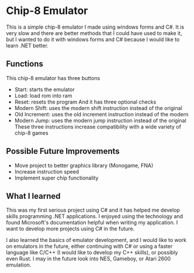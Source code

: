# Chip-8 Emulator

This is a simple chip-8 emulator I made using windows forms and C#.
It is very slow and there are better methods that I could have used to make it,
but I wanted to do it with windows forms and C# because I would like to learn
.NET better.

## Functions
This chip-8 emulator has three buttons
- Start: starts the emulator
- Load: load rom into ram
- Reset: resets the program
And it has three optional checks
- Modern Shift: uses the modern shift instruction instead of the original
- Old Increment: uses the old increment instruction instead of the modern
- Modern Jump: uses the modern jump instruction instead of the original
These three instructions increase compatibility with a wide variety of chip-8 games

## Possible Future Improvements
- Move project to better graphics library (Monogame, FNA)
- Increase instruction speed
- Implement super chip functionality

## What I learned
This was my first serious project using C# and it has helped me develop skills programming
.NET applications. I enjoyed using the technology and found Microsoft's documentation helpful
when writing my application. I want to develop more projects using C# in the future.

I also learned the basics of emulator development, and I would like to work on emulators in the
future, either continuing with C# or using a faster language like C/C++ (I would like to develop
my C++ skills), or possibly even Rust. I may in the future look into NES, Gameboy, or Atari 2600
emulation.
